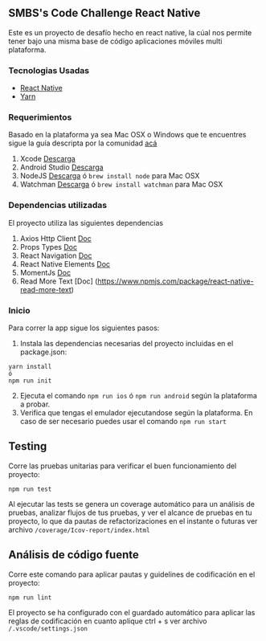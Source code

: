 ## SMBS's Code Challenge React Native

Este es un proyecto de desafío hecho en react native, la cúal nos permite tener bajo una misma base de código aplicaciones móviles multi plataforma.

### Tecnologias Usadas

- [React Native](https://reactnative.dev/)
- [Yarn](https://yarnpkg.com/)

### Requerimientos

Basado en la plataforma ya sea Mac OSX o Windows que te encuentres sigue la guía descripta por la comunidad [acá](https://reactnative.dev/docs/0.60/getting-started)

1. Xcode [Descarga](https://developer.apple.com/xcode/downloads/)
2. Android Studio [Descarga](https://developer.android.com/studio)
3. NodeJS [Descarga](https://nodejs.org/es/) ó `brew install node` para Mac OSX
4. Watchman [Descarga](https://facebook.github.io/watchman/docs/install.html) ó `brew install watchman` para Mac OSX

### Dependencias utilizadas

El proyecto utiliza las siguientes dependencias

1. Axios Http Client [Doc](https://github.com/axios/axios)
2. Props Types [Doc](https://github.com/facebook/prop-types)
3. React Navigation [Doc](https://reactnavigation.org/docs/getting-started/)
4. React Native Elements [Doc](https://react-native-elements.github.io/react-native-elements/docs/)
5. MomentJs [Doc](https://momentjs.com/)
6. Read More Text [Doc] (https://www.npmjs.com/package/react-native-read-more-text)

### Inicio

Para correr la app sigue los siguientes pasos:

1. Instala las dependencias necesarias del proyecto incluidas en el package.json:

```
yarn install
ó
npm run init
```

2. Ejecuta el comando `npm run ios` ó `npm run android` según la plataforma a probar.
3. Verifica que tengas el emulador ejecutandose según la plataforma. En caso de ser necesario puedes usar el comando `npm run start`

## Testing

Corre las pruebas unitarias para verificar el buen funcionamiento del proyecto:

```
npm run test
```

Al ejecutar las tests se genera un coverage automático para un análisis de pruebas, analizar flujos de tus pruebas, y ver el alcance de pruebas en tu proyecto, lo que da pautas de refactorizaciones en el instante o futuras
ver archivo `/coverage/Icov-report/index.html`

## Análisis de código fuente

Corre este comando para aplicar pautas y guidelines de codificación en el proyecto:

```
npm run lint
```

El proyecto se ha configurado con el guardado automático para aplicar las reglas de codificación en cuanto aplique ctrl + s
ver archivo `/.vscode/settings.json`
